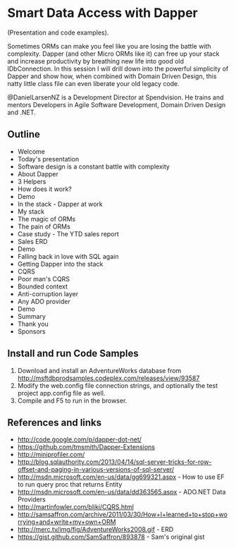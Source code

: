 # Smart Data Access with Dapper
(Presentation and code examples).

Sometimes ORMs can make you feel like you are losing the battle with complexity. Dapper (and other Micro ORMs like it) can free up your 
stack and increase productivity by breathing new life into good old IDbConnection. In this session I will drill down into the powerful 
simplicity of Dapper and show how, when combined with Domain Driven Design, this natty little class file can even liberate your old legacy code.

@DanielLarsenNZ is a Development Director at Spendvision. He trains and mentors Developers in Agile Software Development, Domain Driven Design and .NET.

## Outline

* Welcome
* Today's presentation
* Software design is a constant battle with complexity
* About Dapper
 * 3 Helpers
 * How does it work?
 * Demo
* In the stack - Dapper at work
* My stack
 * The magic of ORMs
 * The pain of ORMs
 * Case study - The YTD sales report
  * Sales ERD
  * Demo
* Falling back in love with SQL again
* Getting Dapper into the stack
 * CQRS
 * Poor man's CQRS
 * Bounded context
 * Anti-corruption layer
 * Any ADO provider
 * Demo
* Summary
* Thank you
* Sponsors

## Install and run Code Samples

1. Download and install an AdventureWorks database from http://msftdbprodsamples.codeplex.com/releases/view/93587
2. Modify the web.config file connection strings, and optionally the test project app.config file as well.
3. Compile and F5 to run in the browser.

## References and links

+ http://code.google.com/p/dapper-dot-net/
+ https://github.com/tmsmith/Dapper-Extensions
+ http://miniprofiler.com/
+ http://blog.sqlauthority.com/2013/04/14/sql-server-tricks-for-row-offset-and-paging-in-various-versions-of-sql-server/
+ http://msdn.microsoft.com/en-us/data/gg699321.aspx - How to use EF to run query proc that returns Entity
+ http://msdn.microsoft.com/en-us/data/dd363565.aspx - ADO.NET Data Providers
+ http://martinfowler.com/bliki/CQRS.html
+ http://samsaffron.com/archive/2011/03/30/How+I+learned+to+stop+worrying+and+write+my+own+ORM
+ http://merc.tv/img/fig/AdventureWorks2008.gif - ERD
+ https://gist.github.com/SamSaffron/893878 - Sam's original gist

